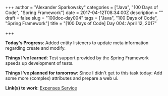 +++
author = "Alexander Sparkowsky"
categories = ["Java", "100 Days of Code", "Spring Framework"]
date = 2017-04-12T08:34:00Z
description = ""
draft = false
slug = "100doc-day004"
tags = ["Java", "100 Days of Code", "Spring Framework"]
title = "[100 Days of Code] Day 004: April 12, 2017"

+++

**Today's Progress**: Added entity listeners to update meta information regarding create and modify.

**Things I've learned**: Test support provided by the Spring Framework speeds up development of tests.

**Things I've planned for tomorrow**: Since I didn't get to this task today: Add some more (complex) attributes and prepare a web ui.

**Link(s) to work**: [Expenses Service](https://github.com/roamingthings/expenses-service/commit/ad98a329ed14509111d753c960c07d7698394d0f)

